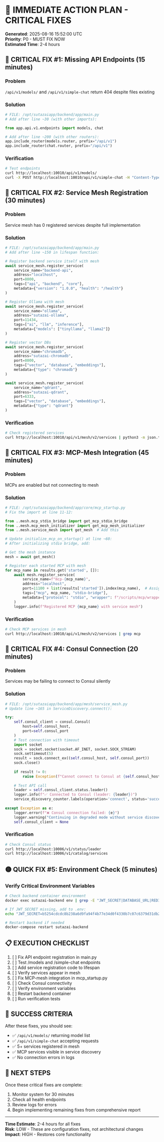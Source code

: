 # 🚨 IMMEDIATE ACTION PLAN - CRITICAL FIXES

**Generated**: 2025-08-16 15:52:00 UTC  
**Priority**: P0 - MUST FIX NOW  
**Estimated Time**: 2-4 hours  

## 🔴 CRITICAL FIX #1: Missing API Endpoints (15 minutes)

### Problem
`/api/v1/models/` and `/api/v1/simple-chat` return 404 despite files existing

### Solution
```python
# FILE: /opt/sutazaiapp/backend/app/main.py
# Add after line ~30 (with other imports):

from app.api.v1.endpoints import models, chat

# Add after line ~200 (with other routers):
app.include_router(models.router, prefix="/api/v1")
app.include_router(chat.router, prefix="/api/v1")
```

### Verification
```bash
# Test endpoints
curl http://localhost:10010/api/v1/models/
curl -X POST http://localhost:10010/api/v1/simple-chat -H "Content-Type: application/json" -d '{"message":"test"}'
```

## 🔴 CRITICAL FIX #2: Service Mesh Registration (30 minutes)

### Problem  
Service mesh has 0 registered services despite full implementation

### Solution
```python
# FILE: /opt/sutazaiapp/backend/app/main.py
# Add after line ~150 in lifespan function:

# Register backend service itself with mesh
await service_mesh.register_service(
    service_name="backend-api",
    address="localhost", 
    port=8000,
    tags=["api", "backend", "core"],
    metadata={"version": "1.0.0", "health": "/health"}
)

# Register Ollama with mesh
await service_mesh.register_service(
    service_name="ollama",
    address="sutazai-ollama",
    port=11434,
    tags=["ai", "llm", "inference"],
    metadata={"models": ["tinyllama", "llama2"]}
)

# Register vector DBs
await service_mesh.register_service(
    service_name="chromadb",
    address="sutazai-chromadb",
    port=8000,
    tags=["vector", "database", "embeddings"],
    metadata={"type": "chromadb"}
)

await service_mesh.register_service(
    service_name="qdrant",
    address="sutazai-qdrant", 
    port=6333,
    tags=["vector", "database", "embeddings"],
    metadata={"type": "qdrant"}
)
```

### Verification
```bash
# Check registered services
curl http://localhost:10010/api/v1/mesh/v2/services | python3 -m json.tool
```

## 🔴 CRITICAL FIX #3: MCP-Mesh Integration (45 minutes)

### Problem
MCPs are enabled but not connecting to mesh

### Solution
```python
# FILE: /opt/sutazaiapp/backend/app/core/mcp_startup.py
# Fix the import at line 11-12:

from ..mesh.mcp_stdio_bridge import get_mcp_stdio_bridge
from ..mesh.mcp_mesh_initializer import get_mcp_mesh_initializer
from ..mesh.service_mesh import get_mesh  # Add this

# Update initialize_mcp_on_startup() at line ~60:
# After initializing stdio bridge, add:

# Get the mesh instance
mesh = await get_mesh()

# Register each started MCP with mesh
for mcp_name in results.get('started', []):
    await mesh.register_service(
        service_name=f"mcp-{mcp_name}",
        address="localhost",
        port=11100 + list(results['started']).index(mcp_name),  # Assign ports
        tags=["mcp", mcp_name, "stdio-bridge"],
        metadata={"protocol": "stdio", "wrapper": f"/scripts/mcp/wrappers/{mcp_name}.sh"}
    )
    logger.info(f"Registered MCP {mcp_name} with service mesh")
```

### Verification
```bash
# Check MCP services in mesh
curl http://localhost:10010/api/v1/mesh/v2/services | grep mcp
```

## 🔴 CRITICAL FIX #4: Consul Connection (20 minutes)

### Problem
Services may be failing to connect to Consul silently

### Solution
```python
# FILE: /opt/sutazaiapp/backend/app/mesh/service_mesh.py
# Update line ~165 in ServiceDiscovery.connect():

try:
    self.consul_client = consul.Consul(
        host=self.consul_host,
        port=self.consul_port
    )
    # Test connection with timeout
    import socket
    sock = socket.socket(socket.AF_INET, socket.SOCK_STREAM)
    sock.settimeout(5)
    result = sock.connect_ex((self.consul_host, self.consul_port))
    sock.close()
    
    if result != 0:
        raise Exception(f"Cannot connect to Consul at {self.consul_host}:{self.consul_port}")
    
    # Test API call
    leader = self.consul_client.status.leader()
    logger.info(f"✅ Connected to Consul (leader: {leader})")
    service_discovery_counter.labels(operation='connect', status='success').inc()
    
except Exception as e:
    logger.error(f"❌ Consul connection failed: {e}")
    logger.warning("Continuing in degraded mode without service discovery")
    self.consul_client = None
```

### Verification
```bash
# Check Consul status
curl http://localhost:10006/v1/status/leader
curl http://localhost:10006/v1/catalog/services
```

## 🟡 QUICK FIX #5: Environment Check (5 minutes)

### Verify Critical Environment Variables
```bash
# Check backend container environment
docker exec sutazai-backend env | grep -E "JWT_SECRET|DATABASE_URL|REDIS_URL"

# If JWT_SECRET missing, add to .env:
echo "JWT_SECRET=b5254cdcdc8b238a6d9fa94f4b77e34d0f4330b7c07c6379d31db297187d7549" >> .env

# Restart backend if needed
docker-compose restart sutazai-backend
```

## 📋 EXECUTION CHECKLIST

1. [ ] Fix API endpoint registration in main.py
2. [ ] Test /models and /simple-chat endpoints
3. [ ] Add service registration code to lifespan
4. [ ] Verify services appear in mesh
5. [ ] Fix MCP-mesh integration in mcp_startup.py
6. [ ] Check Consul connectivity
7. [ ] Verify environment variables
8. [ ] Restart backend container
9. [ ] Run verification tests

## 🎯 SUCCESS CRITERIA

After these fixes, you should see:
- ✅ `/api/v1/models/` returning model list
- ✅ `/api/v1/simple-chat` accepting requests
- ✅ 5+ services registered in mesh
- ✅ MCP services visible in service discovery
- ✅ No connection errors in logs

## 🚀 NEXT STEPS

Once these critical fixes are complete:
1. Monitor system for 30 minutes
2. Check all health endpoints
3. Review logs for errors
4. Begin implementing remaining fixes from comprehensive report

---

**Time Estimate**: 2-4 hours for all fixes  
**Risk**: LOW - These are configuration fixes, not architectural changes  
**Impact**: HIGH - Restores core functionality
